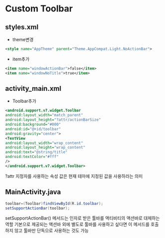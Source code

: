 # Custom Toolbar
## styles.xml
- theme변경
```xml
<style name="AppTheme" parent="Theme.AppCompat.Light.NoActionBar">
```
- item추가
```xml
<item name="windowActionBar">false</item>  
<item name="windowNoTitle">true</item>  
```
## activity_main.xml
- Toolbar추가
```xml
<android.support.v7.widget.Toolbar  
android:layout_width="match_parent"  
android:layout_height="?attr/actionBarSize"  
android:background="#000"  
android:id="@+id/toolbar"  
android:gravity="center">  
<TextView  
android:layout_width="wrap_content"  
android:layout_height="wrap_content"  
android:text="@string/title"  
android:textColor="#fff"  
/>  
</android.support.v7.widget.Toolbar>  
```
?attr 지정자를 사용하는 속성 값은 현재 테마에 지정된 값을 사용하라는 의미
## MainActivity.java
```java
toolbar=(Toolbar)findViewById(R.id.toolbar);  
setSupportActionBar(toolbar);  
```
setSupportActionBar() 메서드는 인자로 받은 툴바를 액티비티의 액션바로 대체하는 역할
 기본으로 제공되는 액션바 외에 별도로 툴바를 사용하고 싶다면 이 메서드를 호출하지 않고 툴바만 단독으로 사용하는 것도 가능
